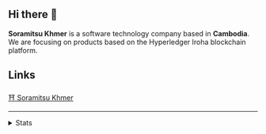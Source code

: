 ## Hi there 👋

**Soramitsu Khmer** is a software technology company based in **Cambodia**.  
We are focusing on products based on the Hyperledger Iroha blockchain platform.

## Links

[⛩ Soramitsu Khmer](https://github.com/soramitsukhmer)

---
<!-- Stats -->
<details>
   <summary>Stats</summary>
   <br>
   <img src="https://visitor-badge.glitch.me/badge?page_id=soramitsukhmer.soramitsukhmer-lab" alt="visitor">
</details>

